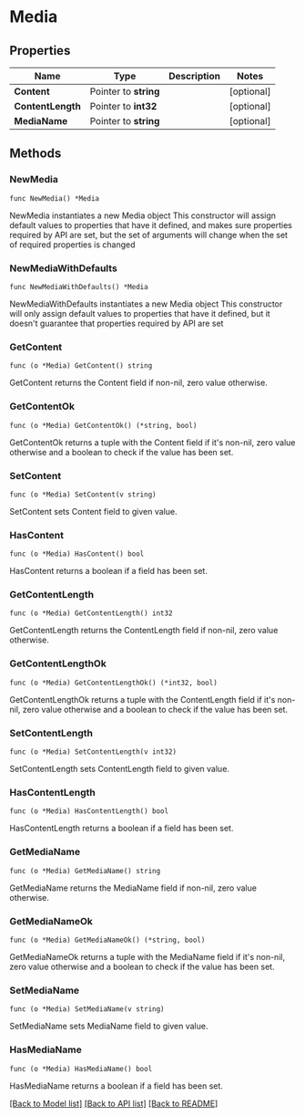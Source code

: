 # Media

## Properties

Name | Type | Description | Notes
------------ | ------------- | ------------- | -------------
**Content** | Pointer to **string** |  | [optional] 
**ContentLength** | Pointer to **int32** |  | [optional] 
**MediaName** | Pointer to **string** |  | [optional] 

## Methods

### NewMedia

`func NewMedia() *Media`

NewMedia instantiates a new Media object
This constructor will assign default values to properties that have it defined,
and makes sure properties required by API are set, but the set of arguments
will change when the set of required properties is changed

### NewMediaWithDefaults

`func NewMediaWithDefaults() *Media`

NewMediaWithDefaults instantiates a new Media object
This constructor will only assign default values to properties that have it defined,
but it doesn't guarantee that properties required by API are set

### GetContent

`func (o *Media) GetContent() string`

GetContent returns the Content field if non-nil, zero value otherwise.

### GetContentOk

`func (o *Media) GetContentOk() (*string, bool)`

GetContentOk returns a tuple with the Content field if it's non-nil, zero value otherwise
and a boolean to check if the value has been set.

### SetContent

`func (o *Media) SetContent(v string)`

SetContent sets Content field to given value.

### HasContent

`func (o *Media) HasContent() bool`

HasContent returns a boolean if a field has been set.

### GetContentLength

`func (o *Media) GetContentLength() int32`

GetContentLength returns the ContentLength field if non-nil, zero value otherwise.

### GetContentLengthOk

`func (o *Media) GetContentLengthOk() (*int32, bool)`

GetContentLengthOk returns a tuple with the ContentLength field if it's non-nil, zero value otherwise
and a boolean to check if the value has been set.

### SetContentLength

`func (o *Media) SetContentLength(v int32)`

SetContentLength sets ContentLength field to given value.

### HasContentLength

`func (o *Media) HasContentLength() bool`

HasContentLength returns a boolean if a field has been set.

### GetMediaName

`func (o *Media) GetMediaName() string`

GetMediaName returns the MediaName field if non-nil, zero value otherwise.

### GetMediaNameOk

`func (o *Media) GetMediaNameOk() (*string, bool)`

GetMediaNameOk returns a tuple with the MediaName field if it's non-nil, zero value otherwise
and a boolean to check if the value has been set.

### SetMediaName

`func (o *Media) SetMediaName(v string)`

SetMediaName sets MediaName field to given value.

### HasMediaName

`func (o *Media) HasMediaName() bool`

HasMediaName returns a boolean if a field has been set.


[[Back to Model list]](../README.md#documentation-for-models) [[Back to API list]](../README.md#documentation-for-api-endpoints) [[Back to README]](../README.md)


